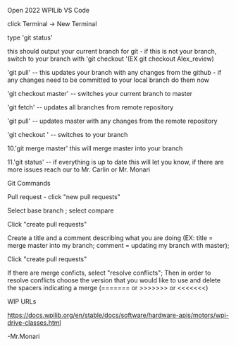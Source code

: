 Open 2022 WPILib VS Code

click Terminal -> New Terminal

type 'git status'

this should output your current branch for git - if this is not your branch, switch to your branch with 'git checkout '(EX git checkout Alex_review)

'git pull' -- this updates your branch with any changes from the github - if any changes need to be committed to your local branch do them now

'git checkout master' -- switches your current branch to master

'git fetch' -- updates all branches from remote repository

'git pull' -- updates master with any changes from the remote repository

'git checkout ' -- switches to your branch

10.'git merge master' this will merge master into your branch

11.'git status' -- if everything is up to date this will let you know, if there are more issues reach our to Mr. Carlin or Mr. Monari



Git Commands



Pull request - click "new pull requests"

Select base branch ; select compare

Click "create pull requests"

Create a title and a comment describing what you are doing (EX: title = merge master into my branch; comment = updating my branch with master);

Click "create pull requests"

If there are merge conficts, select "resolve conflicts"; Then in order to resolve conflicts choose the version that you would like to use and delete the spacers indicating a merge (======= or >>>>>>> or <<<<<<<)

WIP URLs

https://docs.wpilib.org/en/stable/docs/software/hardware-apis/motors/wpi-drive-classes.html

-Mr.Monari
